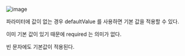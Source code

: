 ![image](https://user-images.githubusercontent.com/108928206/183664118-624bdd2a-332a-4172-9106-3e399eaaa980.png)

파라미터에 값이 없는 경우 defaultValue 를 사용하면 기본 값을 적용할 수 있다.

이미 기본 값이 있기 때문에 required 는 의미가 없다.

빈 문자에도 기본값이 적용된다.
